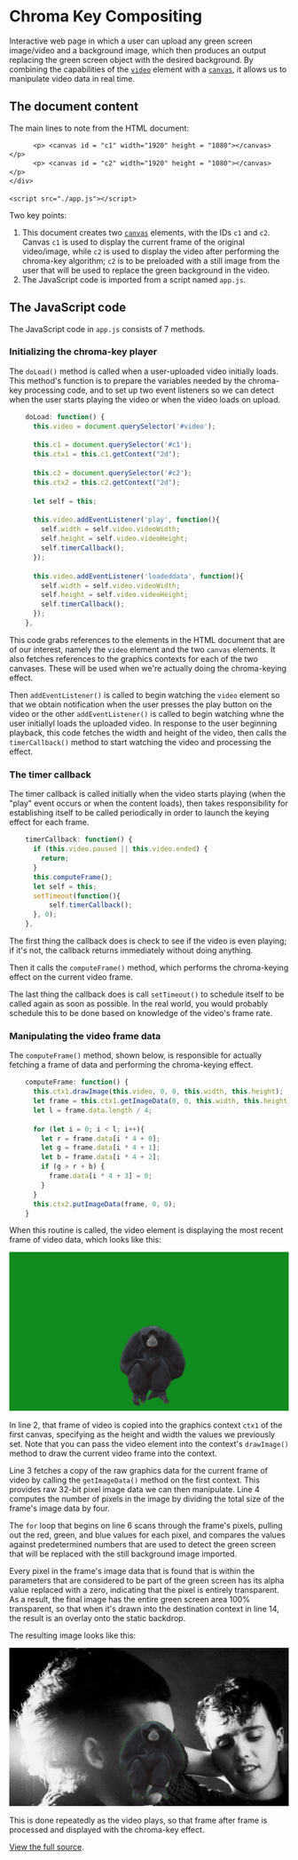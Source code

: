 # Chroma Key Compositing
 Interactive web page in which a user can upload any green screen image/video and a background image, which then produces an output replacing the green screen object with the desired background.
By combining the capabilities of the [`video`](/en-US/docs/Web/HTML/Element/video) element with a [`canvas`](/en-US/docs/Web/HTML/Element/canvas), it allows us to manipulate video data in real time.

## The document content
The main lines to note from the HTML document:
 <!DOCTYPE html>
          <p> <canvas id = "c1" width="1920" height = "1080"></canvas> </p> 
          <p> <canvas id = "c2" width="1920" height = "1080"></canvas> </p>
    </div>

    <script src="./app.js"></script>
 </html>
 Two key points:
 
1.  This document creates two [`canvas`](/en-US/docs/Web/HTML/Element/canvas) elements, with the IDs `c1` and `c2`.  Canvas `c1` is used to display the current frame of the original video/image, while `c2` is used to display the video after performing the chroma-key algorithm; `c2` is to be preloaded with a still image from the user that will be used to replace the green background in the video.
2.  The JavaScript code is imported from a script named `app.js`.

## The JavaScript code

The JavaScript code in `app.js` consists of 7 methods.

### Initializing the chroma-key player

The `doLoad()` method is called when a user-uploaded video initially loads. This method's function is to prepare the variables needed by the chroma-key processing code, and to set up two event listeners so we can detect when the user starts playing the video or when the video loads on upload.

```js
    doLoad: function() {
      this.video = document.querySelector('#video');

      this.c1 = document.querySelector('#c1');
      this.ctx1 = this.c1.getContext("2d");

      this.c2 = document.querySelector('#c2');
      this.ctx2 = this.c2.getContext("2d");

      let self = this;

      this.video.addEventListener('play', function(){
        self.width = self.video.videoWidth;
        self.height = self.video.videoHeight;
        self.timerCallback();
      });

      this.video.addEventListener('loadeddata', function(){
        self.width = self.video.videoWidth;
        self.height = self.video.videoHeight;
        self.timerCallback();
      });
    },      
```

This code grabs references to the elements in the HTML document that are of our interest, namely the `video` element and the two `canvas` elements.  It also fetches references to the graphics contexts for each of the two canvases.  These will be used when we're actually doing the chroma-keying effect.

Then `addEventListener()` is called to begin watching the `video` element so that we obtain notification when the user presses the play button on the video or the other `addEventListener()` is called to begin watching whne the user initiallyl loads the uploaded video.  In response to the user beginning playback, this code fetches the width and height of the video, then calls the `timerCallback()` method to start watching the video and processing the effect.

### The timer callback

The timer callback is called initially when the video starts playing (when the "play" event occurs or when the content loads), then takes responsibility for establishing itself to be called periodically in order to launch the keying effect for each frame.

```js
    timerCallback: function() {
      if (this.video.paused || this.video.ended) {
        return;
      }
      this.computeFrame();
      let self = this;
      setTimeout(function(){
          self.timerCallback();
      }, 0);
    },
```

The first thing the callback does is check to see if the video is even playing; if it's not, the callback returns immediately without doing anything.

Then it calls the `computeFrame()` method, which performs the chroma-keying effect on the current video frame.

The last thing the callback does is call `setTimeout()` to schedule itself to be called again as soon as possible.  In the real world, you would probably schedule this to be done based on knowledge of the video's frame rate.

### Manipulating the video frame data

The `computeFrame()` method, shown below, is responsible for actually fetching a frame of data and performing the chroma-keying effect.

```js
    computeFrame: function() {
      this.ctx1.drawImage(this.video, 0, 0, this.width, this.height);
      let frame = this.ctx1.getImageData(0, 0, this.width, this.height);
      let l = frame.data.length / 4;
  
      for (let i = 0; i < l; i++){
        let r = frame.data[i * 4 + 0];
        let g = frame.data[i * 4 + 1];
        let b = frame.data[i * 4 + 2];
        if (g > r + b) {
          frame.data[i * 4 + 3] = 0;
        }
      }
      this.ctx2.putImageData(frame, 0, 0);
    }
```

When this routine is called, the video element is displaying the most recent frame of video data, which looks like this:

![](video.png)

In line 2, that frame of video is copied into the graphics context `ctx1` of the first canvas, specifying as the height and width the values we previously set.  Note that you can pass the video element into the context's `drawImage()` method to draw the current video frame into the context.

Line 3 fetches a copy of the raw graphics data for the current frame of video by calling the `getImageData()` method on the first context.  This provides raw 32-bit pixel image data we can then manipulate.  Line 4 computes the number of pixels in the image by dividing the total size of the frame's image data by four.

The `for` loop that begins on line 6 scans through the frame's pixels, pulling out the red, green, and blue values for each pixel, and compares the values against predetermined numbers that are used to detect the green screen that will be replaced with the still background image imported.

Every pixel in the frame's image data that is found that is within the parameters that are considered to be part of the green screen has its alpha value replaced with a zero, indicating that the pixel is entirely transparent.  As a result, the final image has the entire green screen area 100% transparent, so that when it's drawn into the destination context in line 14, the result is an overlay onto the static backdrop.

The resulting image looks like this:

![](output.png)

This is done repeatedly as the video plays, so that frame after frame is processed and displayed with the chroma-key effect.

[View the full source](https://github.com/qeryz/Chroma-Key-Compositing).

